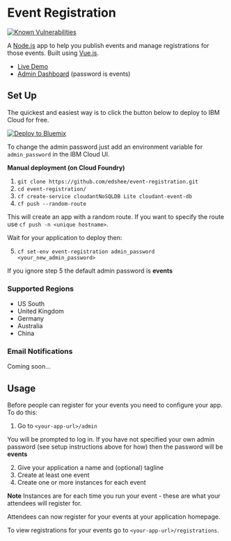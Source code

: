 # Event Registration
[![Known Vulnerabilities](https://snyk.io/test/github/edshee/event-registration/badge.svg?targetFile=package.json)](https://snyk.io/test/github/edshee/event-registration?targetFile=package.json)

A [Node.js](https://nodejs.org/en/) app to help you publish events and manage registrations for those events. Built using [Vue.js](https://vuejs.org/).

- [Live Demo](https://event-registration.eu-gb.mybluemix.net/)
- [Admin Dashboard](https://event-registration.eu-gb.mybluemix.net/admin) (password is events)

## Set Up

The quickest and easiest way is to click the button below to deploy to IBM Cloud for free.

[![Deploy to Bluemix](https://bluemix.net/deploy/button.png)](https://bluemix.net/deploy?repository=https://github.com/edshee/event-registration.git&branch=master)

To change the admin password just add an environment variable for `admin_password` in the IBM Cloud UI.

**Manual deployment (on Cloud Foundry)**

1. `git clone https://github.com/edshee/event-registration.git`
2. `cd event-registration/`
3. `cf create-service cloudantNoSQLDB Lite cloudant-event-db`
4. `cf push --random-route`

This will create an app with a random route. If you want to specify the route use `cf push -n <unique hostname>`.

Wait for your application to deploy then:

5. `cf set-env event-registration admin_password <your_new_admin_password>`

If you ignore step 5 the default admin password is **events**

### Supported Regions

- US South
- United Kingdom
- Germany
- Australia
- China

### Email Notifications

Coming soon...

## Usage

Before people can register for your events you need to configure your app. To do this:
1. Go to `<your-app-url>/admin`

You will be prompted to log in. If you have not specified your own admin password (see setup instructions above for how) then the password will be **events**

2. Give your application a name and (optional) tagline
3. Create at least one event
4. Create one or more instances for each event

**Note** Instances are for each time you run your event - these are what your attendees will register for.

Attendees can now register for your events at your application homepage.

To view registrations for your events go to `<your-app-url>/registrations`.


